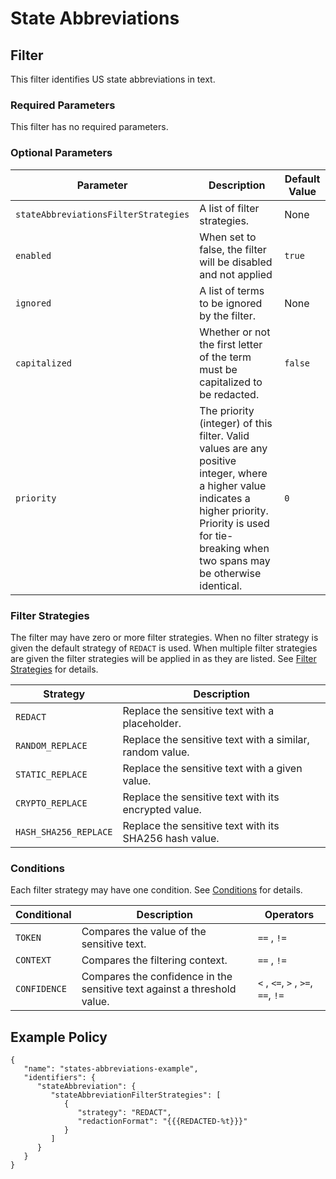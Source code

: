 # State Abbreviations

## Filter

This filter identifies US state abbreviations in text.

### Required Parameters

This filter has no required parameters.

### Optional Parameters

| Parameter                            | Description                                                                                                                                                                                                  | Default Value |
|--------------------------------------|--------------------------------------------------------------------------------------------------------------------------------------------------------------------------------------------------------------|---------------|
| `stateAbbreviationsFilterStrategies` | A list of filter strategies.                                                                                                                                                                                 | None          |
| `enabled`                            | When set to false, the filter will be disabled and not applied                                                                                                                                               | `true`        |
| `ignored`                            | A list of terms to be ignored by the filter.                                                                                                                                                                 | None          |
| `capitalized`                        | Whether or not the first letter of the term must be capitalized to be redacted.                                                                                                                              | `false`       |
| `priority`                           | The priority (integer) of this filter. Valid values are any positive integer, where a higher value indicates a higher priority. Priority is used for tie-breaking when two spans may be otherwise identical. | `0`           |

### Filter Strategies

The filter may have zero or more filter strategies. When no filter strategy is given the default strategy of `REDACT` is
used. When multiple filter strategies are given the filter strategies will be applied in as they are listed.
See [Filter Strategies](#filter-strategies) for details.

| Strategy              | Description                                              |
|-----------------------|----------------------------------------------------------|
| `REDACT`              | Replace the sensitive text with a placeholder.           |
| `RANDOM_REPLACE`      | Replace the sensitive text with a similar, random value. |
| `STATIC_REPLACE`      | Replace the sensitive text with a given value.           |
| `CRYPTO_REPLACE`      | Replace the sensitive text with its encrypted value.     |
| `HASH_SHA256_REPLACE` | Replace the sensitive text with its SHA256 hash value.   |

### Conditions

Each filter strategy may have one condition. See [Conditions](#conditions) for details.

| Conditional  | Description                                                              | Operators                          |
|--------------|--------------------------------------------------------------------------|------------------------------------|
| `TOKEN`      | Compares the value of the sensitive text.                                | `==` , `!=`                        |
| `CONTEXT`    | Compares the filtering context.                                          | `==` , `!=`                        |
| `CONFIDENCE` | Compares the confidence in the sensitive text against a threshold value. | `<` , `<=`, `>` , `>=`, `==`, `!=` |

## Example Policy

```
{
   "name": "states-abbreviations-example",
   "identifiers": {
      "stateAbbreviation": {
         "stateAbbreviationFilterStrategies": [
            {
               "strategy": "REDACT",
               "redactionFormat": "{{{REDACTED-%t}}}"
            }
         ]
      }
   }
}
```
